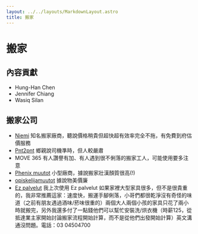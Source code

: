 ```yaml
---
layout: ../../layouts/MarkdownLayout.astro
title: 搬家
---
```

# 搬家

## 內容貢獻

- Hung-Han Chen
- Jennifer Chiang
- Wasiq Silan

## ****搬家公司****

- [Niemi](https://www.niemi.fi/en) 知名搬家廠商，聽說價格稍貴但超快超有效率完全不拖，有免費到府估價服務
- [Pnt2pnt](https://www.facebook.com/pnt2pntsolutions/) 鄉親說司機準時，但人較嚴肅
- MOVE 365 有人讚譽有加、有人遇到很不俐落的搬家工人，可能使用要多注意
- [Phenix muutot](https://www.phoenixmuutot.fi/) 小型廠商，據說搬家壯漢顏質很高(!)
- [opiskelijamuutot](https://www.opiskelijamuutot.fi/en/) 據說物美價廉
- [Ez palvelut](https://maps.app.goo.gl/zrXusa16dWRn1nEB8) 我上次使用 Ez palvelut 如果家裡大型家具很多，但不是很貴重的，我非常推薦這家：速度快，搬運手腳俐落，小哥們都很乾淨沒有奇怪的味道（之前有朋友遇過酒味/菸味很重的）兩個大人兩個小孩的家具只花了兩小時就搬完，另外我還多付了一點錢他們可以幫忙安裝洗/烘衣機（時薪125，從抵達業主家開始討論搬家流程開始計算，而不是從他們出發開始計算）英文溝通沒問題。電話：03 04504700
